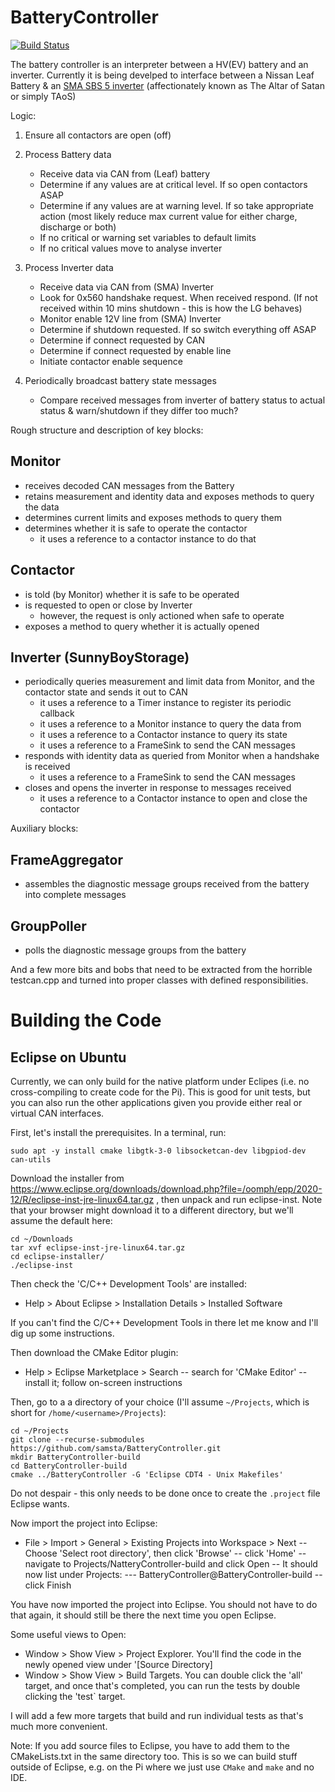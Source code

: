 # BatteryController

[![Build Status](https://travis-ci.com/samsta/BatteryController.svg?token=G5p63QVxar7JscrjTLwf&branch=master)](https://travis-ci.com/samsta/BatteryController)

The battery controller is an interpreter between a HV(EV) battery and an inverter.
Currently it is being develped to interface between a Nissan Leaf Battery & an [SMA SBS 5 inverter](https://www.sma.de/en/products/battery-inverters/sunny-boy-storage-37-50-60.html) (affectionately known as The Altar of Satan or simply TAoS)

Logic:
1. Ensure all contactors are open (off)

2. Process Battery data
   - Receive data via CAN from (Leaf) battery
   - Determine if any values are at critical level. If so open contactors ASAP
   - Determine if any values are at warning level. If so take appropriate action (most likely reduce max current value for either charge, discharge or both)
   - If no critical or warning set variables to default limits
   - If no critical values move to analyse inverter 

3. Process Inverter data
   - Receive data via CAN from (SMA) Inverter
   - Look for 0x560 handshake request. When received respond. (If not received within 10 mins shutdown - this is how the LG behaves)
   - Monitor enable 12V line from (SMA) Inverter
   - Determine if shutdown requested. If so switch everything off ASAP
   - Determine if connect requested by CAN
   - Determine if connect requested by enable line
   - Initiate contactor enable sequence

4. Periodically broadcast battery state messages
   - Compare received messages from inverter of battery status to actual status & warn/shutdown if they differ too much?


Rough structure and description of key blocks:

## Monitor

- receives decoded CAN messages from the Battery
- retains measurement and identity data and exposes methods to query the data
- determines current limits and exposes methods to query them
- determines whether it is safe to operate the contactor
   - it uses a reference to a contactor instance to do that
  
## Contactor

- is told (by Monitor) whether it is safe to be operated
- is requested to open or close by Inverter
   - however, the request is only actioned when safe to operate
- exposes a method to query whether it is actually opened

## Inverter (SunnyBoyStorage)

- periodically queries measurement and limit data from Monitor, and the contactor state and sends it out to CAN
   - it uses a reference to a Timer instance to register its periodic callback
   - it uses a reference to a Monitor instance to query the data from
   - it uses a reference to a Contactor instance to query its state
   - it uses a reference to a FrameSink to send the CAN messages
- responds with identity data as queried from Monitor when a handshake is received
   - it uses a reference to a FrameSink to send the CAN messages
- closes and opens the inverter in response to messages received
   - it uses a reference to a Contactor instance to open and close the contactor
   

Auxiliary blocks:

## FrameAggregator

- assembles the diagnostic message groups received from the battery into complete messages

## GroupPoller

- polls the diagnostic message groups from the battery

And a few more bits and bobs that need to be extracted from the horrible testcan.cpp and turned into proper classes with defined responsibilities.

# Building the Code

## Eclipse on Ubuntu

Currently, we can only build for the native platform under Eclipes (i.e. no cross-compiling to create code for the Pi). This is good for unit tests, but you can also run the other applications given you provide either real or virtual CAN interfaces.

First, let's install the prerequisites. In a terminal, run:

~~~
sudo apt -y install cmake libgtk-3-0 libsocketcan-dev libgpiod-dev can-utils
~~~

Download the installer from https://www.eclipse.org/downloads/download.php?file=/oomph/epp/2020-12/R/eclipse-inst-jre-linux64.tar.gz , then unpack and run eclipse-inst. Note that your browser might download it to a different directory, but we'll assume the default here:

~~~
cd ~/Downloads
tar xvf eclipse-inst-jre-linux64.tar.gz  
cd eclipse-installer/  
./eclipse-inst  
~~~

Then check the 'C/C++ Development Tools' are installed: 
- Help > About Eclipse > Installation Details > Installed Software

If you can't find the C/C++ Development Tools in there let me know and I'll dig up some instructions.

Then download the CMake Editor plugin: 

- Help > Eclipse Marketplace > Search
-- search for 'CMake Editor'
-- install it; follow on-screen instructions

Then, go to a a directory of your choice (I'll assume `~/Projects`, which is short for `/home/<username>/Projects`):

~~~
cd ~/Projects
git clone --recurse-submodules https://github.com/samsta/BatteryController.git
mkdir BatteryController-build
cd BatteryController-build
cmake ../BatteryController -G 'Eclipse CDT4 - Unix Makefiles'
~~~

Do not despair - this only needs to be done once to create the `.project` file Eclipse wants.

Now import the project into Eclipse:

- File > Import > General > Existing Projects into Workspace > Next
-- Choose 'Select root directory', then click 'Browse'
-- click 'Home'
-- navigate to Projects/NatteryController-build and click Open
-- It should now list under Projects:
--- BatteryController@BatteryController-build
-- click Finish

You have now imported the project into Eclipse. You should not have to do that again, it should still be there the next time you open Eclipse.

Some useful views to Open:

- Window > Show View > Project Explorer. You'll find the code in the newly opened view under '[Source Directory]
- Window > Show View > Build Targets. You can double click the 'all' target, and once that's completed, you can run the tests by double clicking the 'test` target.

I will add a few more targets that build and run individual tests as that's much more convenient.

Note: If you add source files to Eclipse, you have to add them to the CMakeLists.txt in the same directory too. This is so we can build stuff outside of Eclipse, e.g. on the Pi where we just use `CMake` and `make` and no IDE.

